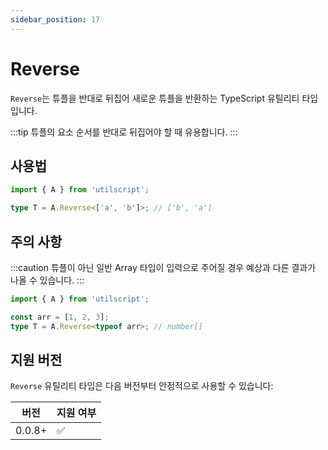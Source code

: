 ```yaml
---
sidebar_position: 17
---
```


# Reverse

`Reverse`는 튜플을 반대로 뒤집어 새로운 튜플을 반환하는 TypeScript 유틸리티 타입입니다.

:::tip
튜플의 요소 순서를 반대로 뒤집어야 할 때 유용합니다.
:::

## 사용법

```ts
import { A } from 'utilscript';

type T = A.Reverse<['a', 'b']>; // ['b', 'a']
```

## 주의 사항

:::caution
튜플이 아닌 일반 Array 타입이 입력으로 주어질 경우 예상과 다른 결과가 나올 수 있습니다.
:::

```ts
import { A } from 'utilscript';

const arr = [1, 2, 3];
type T = A.Reverse<typeof arr>; // number[]
```

## 지원 버전

`Reverse` 유틸리티 타입은 다음 버전부터 안정적으로 사용할 수 있습니다:

| 버전   | 지원 여부 |
| ------ | --------- |
| 0.0.8+ | ✅        |
